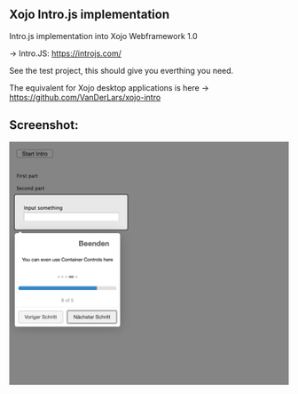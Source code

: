 ## Xojo Intro.js implementation

Intro.js implementation into Xojo Webframework 1.0

-> Intro.JS: https://introjs.com/

See the test project, this should give you everthing you need.

The equivalent for Xojo desktop applications is here -> https://github.com/VanDerLars/xojo-intro

## Screenshot:
![screenshot](https://github.com/VanDerLars/xojo_intro_js/blob/main/screenshot.png)


